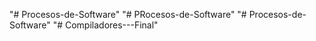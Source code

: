 "# Procesos-de-Software" 
"# PRocesos-de-Software" 
"# Procesos-de-Software" 
"# Compiladores---Final" 
